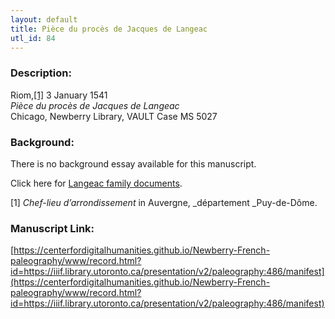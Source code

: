 ```yaml
---
layout: default
title: Pièce du procès de Jacques de Langeac
utl_id: 84
---
```


### Description:

Riom,<a id="_ftnref1">[[1]](#_ftn1)</a> 3 January 1541<br>
_Pièce du procès de Jacques de Langeac_<br>
Chicago, Newberry Library, VAULT Case MS 5027

### Background:

There is no background essay available for this manuscript.

Click here for [Langeac family documents](https://paleography.library.utoronto.ca/islandora/search/catch_all_fields_mt%3A%28Langeac%29?f%5b0%5d=-entity_type%3A%22node%22&sort=mods_originInfo_qualifier_approximate_dateIssued_s%20asc).

<a id="_ftn1">[1]</a> _Chef-lieu d’arrondissement_ in Auvergne, _département _Puy-de-Dôme. 

### Manuscript Link:

[https://centerfordigitalhumanities.github.io/Newberry-French-paleography/www/record.html?id=https://iiif.library.utoronto.ca/presentation/v2/paleography:486/manifest](https://centerfordigitalhumanities.github.io/Newberry-French-paleography/www/record.html?id=https://iiif.library.utoronto.ca/presentation/v2/paleography:486/manifest)
